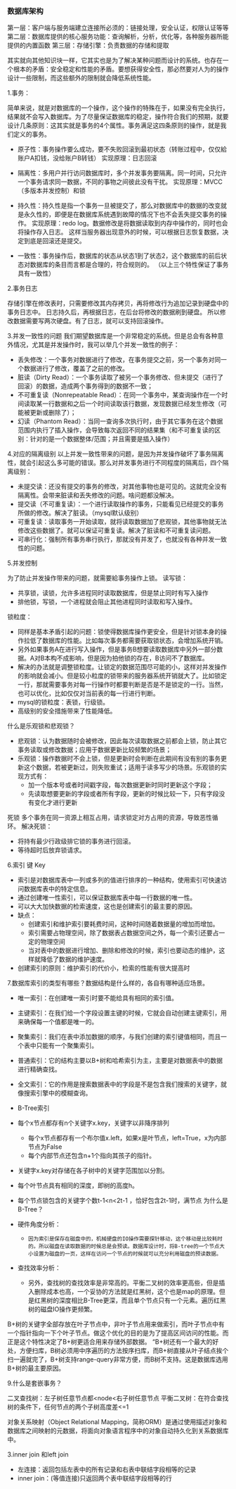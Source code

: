 

### 数据库架构

  第一层：客户端与服务端建立连接所必须的：链接处理，安全认证，权限认证等等    
  第二层：数据库提供的核心服务功能：查询解析，分析，优化等，各种服务器所能提供的内置函数
  第三层：存储引擎：负责数据的存储和提取

其实就向其他知识块一样，它其实也是为了解决某种问题而设计的系统。也存在一个根本的矛盾：安全稳定和性能的矛盾。要想获得安全性，那必然要对人为的操作设计一些限制，而这些额外的限制就会降低系统性能。

1.事务：

简单来说，就是对数据库的一个操作，这个操作的特殊在于，如果没有完全执行，结果就不会写入数据库。为了尽量保证数据库的稳定，操作符合我们的预期，就要设计几条原则：这其实就是事务的4个属性。事务满足这四条原则的操作，就是我们定义的事务。
  * 原子性：事务操作要么成功，要不失败回滚到最初状态（转账过程中，仅仅給账户A扣钱，没给账户B转钱）
  实现原理：日志回滚

  * 隔离性：多用户并行访问数据库时，多个并发事务要隔离。同一时间，只允许一个事务请求同一数据，不同的事物之间彼此没有干扰。
  实现原理：MVCC（多版本并发控制）和锁

  * 持久性：持久性是指一个事务一旦被提交了，那么对数据库中的数据的改变就是永久性的，即便是在数据库系统遇到故障的情况下也不会丢失提交事务的操作。
  实现原理：redo log。数据修改是将数据读取到内存中操作的，同时也会将操作存入日志。
  这样当服务器出现意外的时候，可以根据日志恢复数据，决定到底是回滚还是提交。

  * 一致性：事务操作后，数据库的状态从状态1到了状态2，这个数据库的前后状态对数据库的条目而言都是合理的，符合规则的。
  （以上三个特性保证了事务具有一致性）

2.事务日志

  存储引擎在修改表时，只需要修改其内存拷贝，再将修改行为追加记录到硬盘中的事务日志中。
  日志持久后，再根据日志，在后台将修改的数据刷到硬盘。
  所以修改数据需要写两次硬盘。有了日志，就可以支持回滚操作。

3.并发一致性的问题
我们期望数据库是一个非常稳定的系统。但是总会有各种意外情况，尤其是并发操作时，我可以举几个并发一致性的例子：
  * 丢失修改：一个事务对数据进行了修改，在事务提交之前，另一个事务对同一个数据进行了修改，覆盖了之前的修改。
  * 脏读（Dirty Read）：一个事务读取了被另一个事务修改、但未提交（进行了回滚）的数据，造成两个事务得到的数据不一致；
  * 不可重复读（Nonrepeatable Read）：在同一个事务中，某查询操作在一个时间读取某一行数据和之后一个时间读取该行数据，发现数据已经发生修改（可能被更新或删除了）；
  * 幻读（Phantom Read）：当同一查询多次执行时，由于其它事务在这个数据范围内执行了插入操作，会导致每次返回不同的结果集（和不可重复读的区别：针对的是一个数据整体/范围；并且需要是插入操作）

4.对应的隔离级别
以上并发一致性带来的问题，是因为并发操作破坏了事务隔离性，就会引起这么多可能的错误。那么对并发事务进行不同程度的隔离后，四个隔离级别：
  * 未提交读：还没有提交的事务的修改，对其他事物也是可见的。这就完全没有隔离性。会带来脏读和丢失修改的问题。啥问题都没解决。
  * 提交读（不可重复读）：一个进行读取操作的事务，只能看见已经提交的事务所做的修改。解决了脏读。（mysql默认级别）
  * 可重复读：读取事务一开始读取，就将读取数据加了悲观锁，其他事物就无法修改这些数据了。就可以保证可重复读。解决了脏读和不可重复读问题。
  * 可串行化：强制所有事务串行执行，那就没有并发了，也就没有各种并发一致性的问题。

5.并发控制

为了防止并发操作带来的问题，就需要給事务操作上锁。
读写锁：
  * 共享锁，读锁，允许多进程同时读取数据库，但是禁止同时有写入操作
  * 排他锁，写锁，一个进程就会阻止其他进程同时读取和写入操作。

锁粒度：
  * 同样是基本矛盾引起的问题：锁使得数据库操作更安全，但是针对锁本身的操作拉低了数据库的性能。比如每次事务都需要获取锁状态，会增加系统开销。
  * 另外如果事务A在进行写入操作，但是事务B想要读取数据库中另外一部分数据。A对B本构不成影响，但是因为拍他锁的存在，B访问不了数据库。
  * 解决的办法就是调整锁粒度。让锁定的数据范围尽可能的小，这样对并发操作的影响就会减小。但是较小粒度的锁带来的服务器系统开销就大了。比如锁定一行，那就需要事务对每一行操作时都要判断是否是不是锁定的一行。当然，也可以优化，比如仅仅对当前表的每一行进行判断。
* mysql的锁粒度：表锁，行级锁。
* 高级别的安全措施带来了性能降低。

什么是乐观锁和悲观锁？
  * 悲观锁：认为数据随时会被修改，因此每次读取数据之前都会上锁，防止其它事务读取或修改数据；应用于数据更新比较频繁的场景；
  * 乐观锁：操作数据时不会上锁，但是更新时会判断在此期间有没有别的事务更新这个数据，若被更新过，则失败重试；适用于读多写少的场景。乐观锁的实现方式有：
    * 加一个版本号或者时间戳字段，每次数据更新时同时更新这个字段；
    * 先读取想要更新的字段或者所有字段，更新的时候比较一下，只有字段没有变化才进行更新

死锁
多个事务在同一资源上相互占用，请求锁定对方占用的资源，导致恶性循环。
解决死锁：
* 将持有最少行政级排它锁的事务进行回滚。
* 等待超时后放弃锁请求。

6.索引 键 Key
* 索引是对数据库表中一列或多列的值进行排序的一种结构，使用索引可快速访问数据库表中的特定信息。
* 通过创建唯一性索引，可以保证数据库表中每一行数据的唯一性。
* 可以大大加快数据的检索速度，这也是创建索引的最主要的原因。
* 缺点：
    * 创建索引和维护索引要耗费时间，这种时间随着数据量的增加而增加。
    * 索引需要占物理空间，除了数据表占数据空间之外，每一个索引还要占一定的物理空间
    * 当对表中的数据进行增加、删除和修改的时候，索引也要动态的维护，这样就降低了数据的维护速度。
* 创建索引的原则：维护索引的代价小，检索的性能有很大提高时

7.数据库索引的类型有哪些？数据结构是什么样的，各自有哪种适应场景。
  * 唯一索引：在创建唯一索引时要不能给具有相同的索引值。
  * 主键索引：在我们给一个字段设置主键的时候，它就会自动创建主键索引，用来确保每一个值都是唯一的。
  * 聚集索引：我们在表中添加数据的顺序，与我们创建的索引键值相同，而且一个表中只能有一个聚集索引。
  * 普通索引：它的结构主要以B+树和哈希索引为主，主要是对数据表中的数据进行精确查找。
  * 全文索引：它的作用是搜索数据表中的字段是不是包含我们搜索的关键字，就像搜索引擎中的模糊查询。

  * B-Tree索引
* 每个x节点都存有n个关键字x.key，关键字以非降序排列
    * 每个x节点都存有一个布尔值x.left，如果x是叶节点，left=True，x为内部节点为False
    * 每个内部节点还包含n+1个指向其孩子的指针。
* 关键字x.key对存储在各子树中的关键字范围加以分割。
* 每个叶节点具有相同的深度，即树的高度h。
* 每个节点锁包含的关键字个数t-1<n<2t-1 ，恰好包含2t-1时，满节点
为什么是B-Tree？
* 硬件角度分析：
    *     因为索引是保存在磁盘中的，机械硬盘的IO操作需要探针移动，这个移动是比较耗时的。所以磁盘在读取数据的时候总是会预读。数据库设计时，将B-tree的一个节点大小设置为磁盘的一页，这样在访问一个节点的时候就可以充分利用磁盘的预读数据。
* 查找效率分析：
    * 另外，查找树的查找效率是非常高的。平衡二叉树的效率更高些，但是插入删除成本也高，一个妥协的方法就是红黑树，这个也是map的原理。但是红黑树的深度相比B-Tree更深，而且单个节点只有一个元素。遍历红黑树的磁盘IO操作更频繁。

B+树的关键字全部存放在叶子节点中，非叶子节点用来做索引，而叶子节点中有一个指针指向一下个叶子节点。做这个优化的目的是为了提高区间访问的性能。而正是这个特性决定了B+树更适合用来存储外部数据。
 “B+树还有一个最大的好处，方便扫库，B树必须用中序遍历的方法按序扫库，而B+树直接从叶子结点挨个扫一遍就完了，B+树支持range-query非常方便，而B树不支持。这是数据库选用B+树的最主要原因。

9.什么是套嵌事务？

二叉查找树：左子树任意节点都<node<右子树任意节点
平衡二叉树：在符合查找树的条件下，任何节点的两个子树高度差<=1

对象关系映射（Object Relational Mapping，简称ORM）是通过使用描述对象和数据库之间映射的元数据，将面向对象语言程序中的对象自动持久化到关系数据库中。

3.inner join 和left join
* 左连接：返回包括左表中的所有记录和右表中联结字段相等的记录
* inner join：(等值连接)只返回两个表中联结字段相等的行
